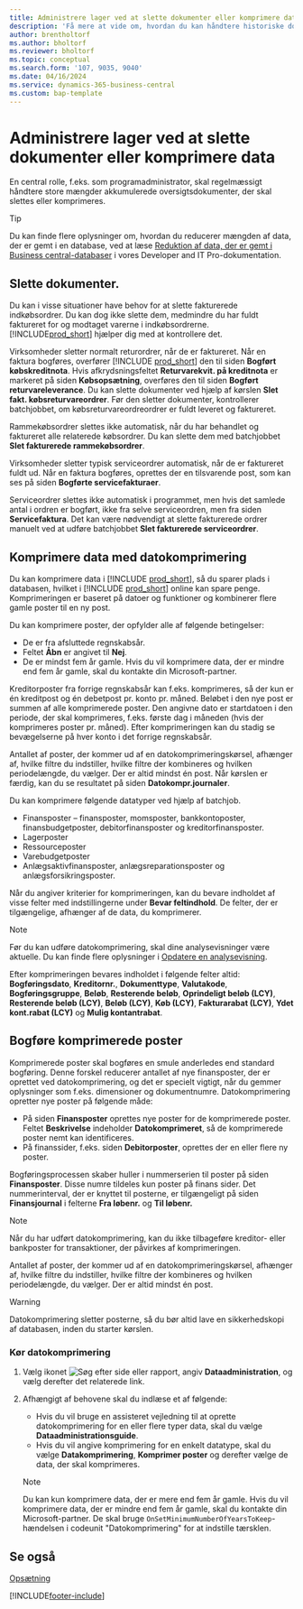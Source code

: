 ```yaml
---
title: Administrere lager ved at slette dokumenter eller komprimere data
description: 'Få mere at vide om, hvordan du kan håndtere historiske dokumenter (og reducere mængden af data, der er gemt i en database) ved at slette eller komprimere dem.'
author: brentholtorf
ms.author: bholtorf
ms.reviewer: bholtorf
ms.topic: conceptual
ms.search.form: '107, 9035, 9040'
ms.date: 04/16/2024
ms.service: dynamics-365-business-central
ms.custom: bap-template
---
```

# <a name="manage-storage-by-deleting-documents-or-compressing-data"></a>Administrere lager ved at slette dokumenter eller komprimere data

En central rolle, f.eks. som programadministrator, skal regelmæssigt håndtere store mængder akkumulerede oversigtsdokumenter, der skal slettes eller komprimeres.  

> [!TIP]
> Du kan finde flere oplysninger om, hvordan du reducerer mængden af data, der er gemt i en database, ved at læse [Reduktion af data, der er gemt i Business central-databaser](/dynamics365/business-central/dev-itpro/administration/database-reduce-data) i vores Developer and IT Pro-dokumentation.

## <a name="delete-documents"></a>Slette dokumenter.

Du kan i visse situationer have behov for at slette fakturerede indkøbsordrer. Du kan dog ikke slette dem, medmindre du har fuldt faktureret for og modtaget varerne i indkøbsordrerne. [!INCLUDE[prod_short](includes/prod_short.md)] hjælper dig med at kontrollere det.

Virksomheder sletter normalt returordrer, når de er faktureret. Når en faktura bogføres, overfører [!INCLUDE [prod_short](includes/prod_short.md)] den til siden **Bogført købskreditnota**. Hvis afkrydsningsfeltet **Returvarekvit. på kreditnota** er markeret på siden **Købsopsætning**, overføres den til siden **Bogført returvareleverance**. Du kan slette dokumenter ved hjælp af kørslen **Slet fakt. købsreturvareordrer**. Før den sletter dokumenter, kontrollerer batchjobbet, om købsreturvareordreordrer er fuldt leveret og faktureret.  

Rammekøbsordrer slettes ikke automatisk, når du har behandlet og faktureret alle relaterede købsordrer. Du kan slette dem med batchjobbet **Slet fakturerede rammekøbsordrer**.  

Virksomheder sletter typisk serviceordrer automatisk, når de er faktureret fuldt ud. Når en faktura bogføres, oprettes der en tilsvarende post, som kan ses på siden **Bogførte servicefakturaer**.  

Serviceordrer slettes ikke automatisk i programmet, men hvis det samlede antal i ordren er bogført, ikke fra selve serviceordren, men fra siden **Servicefaktura**. Det kan være nødvendigt at slette fakturerede ordrer manuelt ved at udføre batchjobbet **Slet fakturerede serviceordrer**.  

## <a name="compress-data-with-date-compression"></a>Komprimere data med datokomprimering

Du kan komprimere data i [!INCLUDE [prod_short](includes/prod_short.md)], så du sparer plads i databasen, hvilket i [!INCLUDE [prod_short](includes/prod_short.md)] online kan spare penge. Komprimeringen er baseret på datoer og funktioner og kombinerer flere gamle poster til en ny post.

Du kan komprimere poster, der opfylder alle af følgende betingelser:

* De er fra afsluttede regnskabsår.
* Feltet **Åbn** er angivet til **Nej**.
* De er mindst fem år gamle. Hvis du vil komprimere data, der er mindre end fem år gamle, skal du kontakte din Microsoft-partner.

Kreditorposter fra forrige regnskabsår kan f.eks. komprimeres, så der kun er én kreditpost og én debetpost pr. konto pr. måned. Beløbet i den nye post er summen af alle komprimerede poster. Den angivne dato er startdatoen i den periode, der skal komprimeres, f.eks. første dag i måneden (hvis der komprimeres poster pr. måned). Efter komprimeringen kan du stadig se bevægelserne på hver konto i det forrige regnskabsår.

Antallet af poster, der kommer ud af en datokomprimeringskørsel, afhænger af, hvilke filtre du indstiller, hvilke filtre der kombineres og hvilken periodelængde, du vælger. Der er altid mindst én post. Når kørslen er færdig, kan du se resultatet på siden **Datokompr.journaler**.

Du kan komprimere følgende datatyper ved hjælp af batchjob.

* Finansposter – finansposter, momsposter, bankkontoposter, finansbudgetposter, debitorfinansposter og kreditorfinansposter.
* Lagerposter
* Ressourceposter
* Varebudgetposter
* Anlægsaktivfinansposter, anlægsreparationsposter og anlægsforsikringsposter.

Når du angiver kriterier for komprimeringen, kan du bevare indholdet af visse felter med indstillingerne under **Bevar feltindhold**. De felter, der er tilgængelige, afhænger af de data, du komprimerer.

> [!NOTE]
> Før du kan udføre datokomprimering, skal dine analysevisninger være aktuelle. Du kan finde flere oplysninger i [Opdatere en analysevisning](bi-how-analyze-data-dimension.md#update-an-analysis-view).

Efter komprimeringen bevares indholdet i følgende felter altid: **Bogføringsdato**, **Kreditornr.**, **Dokumenttype**, **Valutakode**, **Bogføringsgruppe**, **Beløb**, **Resterende beløb**, **Oprindeligt beløb (LCY)**, **Resterende beløb (LCY)**, **Beløb (LCY)**, **Køb (LCY)**, **Fakturarabat (LCY)**, **Ydet kont.rabat (LCY)** og **Mulig kontantrabat**.

## <a name="posting-compressed-entries"></a>Bogføre komprimerede poster

Komprimerede poster skal bogføres en smule anderledes end standard bogføring. Denne forskel reducerer antallet af nye finansposter, der er oprettet ved datokomprimering, og det er specielt vigtigt, når du gemmer oplysninger som f.eks. dimensioner og dokumentnumre. Datokomprimering opretter nye poster på følgende måde:

* På siden **Finansposter** oprettes nye poster for de komprimerede poster. Feltet **Beskrivelse** indeholder **Datokomprimeret**, så de komprimerede poster nemt kan identificeres. 
* På finanssider, f.eks. siden **Debitorposter**, oprettes der en eller flere ny poster. 

Bogføringsprocessen skaber huller i nummerserien til poster på siden **Finansposter**. Disse numre tildeles kun poster på finans sider. Det nummerinterval, der er knyttet til posterne, er tilgængeligt på siden **Finansjournal** i felterne **Fra løbenr.** og **Til løbenr.** 

> [!NOTE]
> Når du har udført datokomprimering, kan du ikke tilbageføre kreditor- eller bankposter for transaktioner, der påvirkes af komprimeringen.

Antallet af poster, der kommer ud af en datokomprimeringskørsel, afhænger af, hvilke filtre du indstiller, hvilke filtre der kombineres og hvilken periodelængde, du vælger. Der er altid mindst én post.

> [!WARNING]
> Datokomprimering sletter posterne, så du bør altid lave en sikkerhedskopi af databasen, inden du starter kørslen.

### <a name="to-run-a-date-compression"></a>Kør datokomprimering

1. Vælg ikonet ![Søg efter side eller rapport](media/ui-search/search_small.png "Ikonet Søg efter side eller rapport"), angiv **Dataadministration**, og vælg derefter det relaterede link.
2. Afhængigt af behovene skal du indlæse et af følgende:
    * Hvis du vil bruge en assisteret vejledning til at oprette datokomprimering for en eller flere typer data, skal du vælge **Dataadministrationsguide**.
    * Hvis du vil angive komprimering for en enkelt datatype, skal du vælge **Datakomprimering**, **Komprimer poster** og derefter vælge de data, der skal komprimeres.

   > [!NOTE]
   > Du kan kun komprimere data, der er mere end fem år gamle. Hvis du vil komprimere data, der er mindre end fem år gamle, skal du kontakte din Microsoft-partner. De skal bruge `OnSetMinimumNumberOfYearsToKeep`-hændelsen i codeunit "Datokomprimering" for at indstille tærsklen.


## <a name="see-also"></a>Se også

[Opsætning](admin-setup-and-administration.md)  

[!INCLUDE[footer-include](includes/footer-banner.md)]

